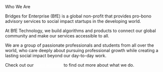 <link href="https://unpkg.com/tailwindcss@^2/dist/tailwind.min.css" rel="stylesheet">

<div class="flex flex-row text-white p-12">

  <div class="text-center text-4xl w-96 m-auto">
  Who We Are
  </div>

  <div class="w-auto">
    <p>Bridges for Enterprise (BfE) is a global non-profit that provides pro-bono advisory services to social impact startups in the developing world.</p>
    <p>At BfE Technology, we build algorithms and products to connect our global community and make our services accessible to all.</p>
    <p>We are a group of passionate professionals and students from all over the world, who care deeply about pursuing professional growth while creating a lasting social impact beyond our day-to-day work.</p>
    <p class="text-white">Check out our <a style="color: white; text-decoration: underline; font-weight: bold;" href="https://www.bridgesforenterprise.com" target="_blank">main website</a> to find out more about what we do.</p>
  </div>

</div>
